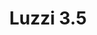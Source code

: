 ---
title: Luzzi 3.5
date: 
draft: false

# descripcion
description : Argolla de plata cierre bisagra

materials: Plata 925

color: Plateado

dimensions: 3,5cm diam

code: 01-11-0488

type: "Aros"

categories: []

price: $1.410,00

price_eftvo: $1.200,00

# Images
# first image will be shown in the product page
images:
  # - image: "images/path_to_image"
  # La ubicacion de las imagenes es imagenes/Aros/Aros.Argollas/01-11-0488-luzzi-3.5
  - image: "./images/aros/argollas/01-11-0488_a.JPG"
---